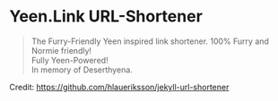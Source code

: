 # Yeen.Link URL-Shortener

> The Furry-Friendly Yeen inspired link shortener. 100% Furry and Normie friendly!  
> Fully Yeen-Powered!  
> In memory of Deserthyena.  

Credit: https://github.com/hlaueriksson/jekyll-url-shortener
